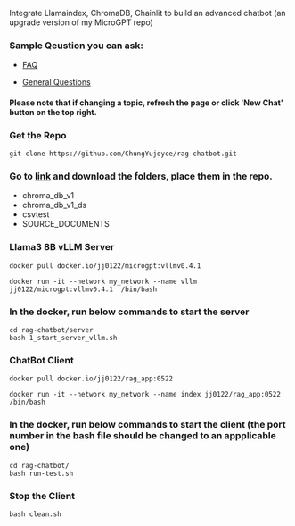 Integrate Llamaindex, ChromaDB, Chainlit to build an advanced chatbot (an upgrade version of my MicroGPT repo)

### Sample Qeustion you can ask:

- [FAQ](https://docs.google.com/spreadsheets/d/12sph9aLuE-3MHstkoZlYy3Rvz0Jq7mBzkzVr7VhH9QQ/edit#gid=522552108)

- [General Questions](https://docs.google.com/document/d/1kyhXFBtrDSIWkY6XjuqK7DXZ0cUEBqiZxg0kCyNDvso/edit?usp=sharing)

#### Please note that if changing a topic, refresh the page or click 'New Chat' button on the top right.

### Get the Repo
```
git clone https://github.com/ChungYujoyce/rag-chatbot.git
```

### Go to [link](https://mysupermicro-my.sharepoint.com/personal/joyce_huang_supermicro_com/_layouts/15/onedrive.aspx?id=%2Fpersonal%2Fjoyce%5Fhuang%5Fsupermicro%5Fcom%2FDocuments%2FSuperGPT&view=0) and download the folders, place them in the repo.
- chroma_db_v1
- chroma_db_v1_ds
- csvtest
- SOURCE_DOCUMENTS


### Llama3 8B vLLM Server

```
docker pull docker.io/jj0122/microgpt:vllmv0.4.1
```
```
docker run -it --network my_network --name vllm jj0122/microgpt:vllmv0.4.1  /bin/bash
```
### In the docker, run below commands to start the server
```
cd rag-chatbot/server
bash 1_start_server_vllm.sh
```

### ChatBot Client
```
docker pull docker.io/jj0122/rag_app:0522
```
```
docker run -it --network my_network --name index jj0122/rag_app:0522   /bin/bash
```
### In the docker, run below commands to start the client (the port number in the bash file should be changed to an appplicable one)
```
cd rag-chatbot/
bash run-test.sh
```

### Stop the Client
```
bash clean.sh
```